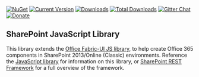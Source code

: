 [![NuGet](https://img.shields.io/nuget/v/gd-sprest-js.svg)](https://www.nuget.org/packages/gd-sprest-js/) [![Current Version](https://badge.fury.io/js/gd-sprest-js.svg)](https://www.npmjs.com/package/gd-sprest-js) [![Downloads](https://img.shields.io/npm/dm/gd-sprest-js.svg)](https://www.npmjs.com/package/gd-sprest-js) [![Total Downloads](https://img.shields.io/npm/dt/gd-sprest-js.svg)](https://www.npmjs.com/package/gd-sprest-js) [![Gitter Chat](https://badges.gitter.im/gitterHQ/gitter.png)](https://gitter.im/gd-sprest/Lobby) [![Donate](https://img.shields.io/badge/Donate-PayPal-green.svg)](https://paypal.me/Dattabase)

## SharePoint JavaScript Library

This library extends the [Office Fabric-UI JS library](https://dev.office.com/fabric-js), to help create Office 365 components in SharePoint 2013/Online (Classic) environments. Reference the [JavaScript library](https://gunjandatta.github.io/js) for information on this library, or [SharePoint REST Framework](https://gunjandatta.github.io) for a full overview of the framework.
